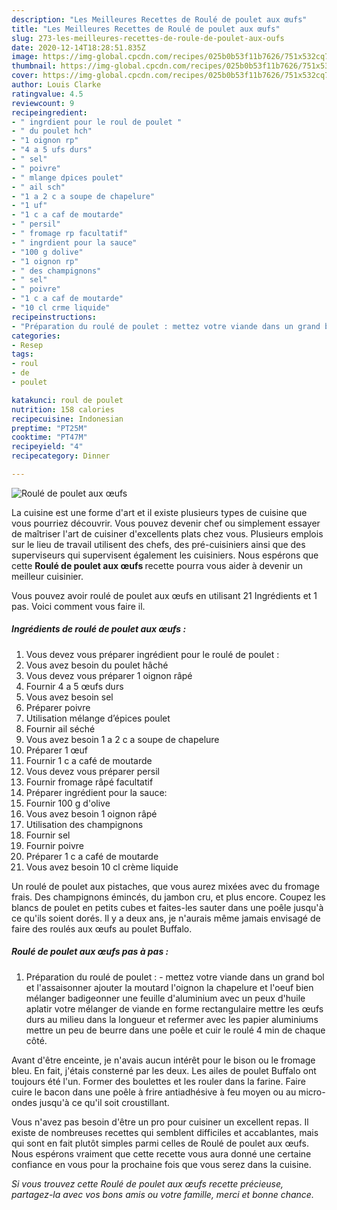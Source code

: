 ```yaml
---
description: "Les Meilleures Recettes de Roulé de poulet aux œufs"
title: "Les Meilleures Recettes de Roulé de poulet aux œufs"
slug: 273-les-meilleures-recettes-de-roule-de-poulet-aux-oufs
date: 2020-12-14T18:28:51.835Z
image: https://img-global.cpcdn.com/recipes/025b0b53f11b7626/751x532cq70/roule-de-poulet-aux-oeufs-photo-principale-de-la-recette.jpg
thumbnail: https://img-global.cpcdn.com/recipes/025b0b53f11b7626/751x532cq70/roule-de-poulet-aux-oeufs-photo-principale-de-la-recette.jpg
cover: https://img-global.cpcdn.com/recipes/025b0b53f11b7626/751x532cq70/roule-de-poulet-aux-oeufs-photo-principale-de-la-recette.jpg
author: Louis Clarke
ratingvalue: 4.5
reviewcount: 9
recipeingredient:
- " ingrdient pour le roul de poulet "
- " du poulet hch"
- "1 oignon rp"
- "4 a 5 ufs durs"
- " sel"
- " poivre"
- " mlange dpices poulet"
- " ail sch"
- "1 a 2 c a soupe de chapelure"
- "1 uf"
- "1 c a caf de moutarde"
- " persil"
- " fromage rp facultatif"
- " ingrdient pour la sauce"
- "100 g dolive"
- "1 oignon rp"
- " des champignons"
- " sel"
- " poivre"
- "1 c a caf de moutarde"
- "10 cl crme liquide"
recipeinstructions:
- "Préparation du roulé de poulet : mettez votre viande dans un grand bol et l&#39;assaisonner ajouter la moutard l&#39;oignon la chapelure et l&#39;oeuf bien mélanger badigeonner une feuille d&#39;aluminium avec un peux d&#39;huile aplatir votre mélanger de viande en forme rectangulaire mettre les œufs durs au milieu dans la longueur et refermer avec les papier aluminiums mettre un peu de beurre dans une poêle et cuir le roulé 4 min de chaque côté."
categories:
- Resep
tags:
- roul
- de
- poulet

katakunci: roul de poulet 
nutrition: 158 calories
recipecuisine: Indonesian
preptime: "PT25M"
cooktime: "PT47M"
recipeyield: "4"
recipecategory: Dinner

---
```



![Roulé de poulet aux œufs](https://img-global.cpcdn.com/recipes/025b0b53f11b7626/751x532cq70/roule-de-poulet-aux-oeufs-photo-principale-de-la-recette.jpg)

La cuisine est une forme d'art et il existe plusieurs types de cuisine que vous pourriez découvrir. Vous pouvez devenir chef ou simplement essayer de maîtriser l'art de cuisiner d'excellents plats chez vous. Plusieurs emplois sur le lieu de travail utilisent des chefs, des pré-cuisiniers ainsi que des superviseurs qui supervisent également les cuisiniers. Nous espérons que cette <strong> Roulé de poulet aux œufs </strong> recette pourra vous aider à devenir un meilleur cuisinier.

<!--inarticleads1-->

Vous pouvez avoir roulé de poulet aux œufs en utilisant 21 Ingrédients et 1 pas. Voici comment vous faire il.

##### Ingrédients de roulé de poulet aux œufs :

1. Vous devez vous préparer  ingrédient pour le roulé de poulet :
1. Vous avez besoin  du poulet hâché
1. Vous devez vous préparer 1 oignon râpé
1. Fournir 4 a 5 œufs durs
1. Vous avez besoin  sel
1. Préparer  poivre
1. Utilisation  mélange d’épices poulet
1. Fournir  ail séché
1. Vous avez besoin 1 a 2 c a soupe de chapelure
1. Préparer 1 œuf
1. Fournir 1 c a café de moutarde
1. Vous devez vous préparer  persil
1. Fournir  fromage râpé facultatif
1. Préparer  ingrédient pour la sauce:
1. Fournir 100 g d&#39;olive
1. Vous avez besoin 1 oignon râpé
1. Utilisation  des champignons
1. Fournir  sel
1. Fournir  poivre
1. Préparer 1 c a café de moutarde
1. Vous avez besoin 10 cl crème liquide


Un roulé de poulet aux pistaches, que vous aurez mixées avec du fromage frais. Des champignons émincés, du jambon cru, et plus encore. Coupez les blancs de poulet en petits cubes et faites-les sauter dans une poêle jusqu&#39;à ce qu&#39;ils soient dorés. Il y a deux ans, je n&#39;aurais même jamais envisagé de faire des roulés aux œufs au poulet Buffalo. 

<!--inarticleads2-->

##### Roulé de poulet aux œufs pas à pas :

1. Préparation du roulé de poulet : - mettez votre viande dans un grand bol et l&#39;assaisonner ajouter la moutard l&#39;oignon la chapelure et l&#39;oeuf bien mélanger badigeonner une feuille d&#39;aluminium avec un peux d&#39;huile aplatir votre mélanger de viande en forme rectangulaire mettre les œufs durs au milieu dans la longueur et refermer avec les papier aluminiums mettre un peu de beurre dans une poêle et cuir le roulé 4 min de chaque côté.


Avant d&#39;être enceinte, je n&#39;avais aucun intérêt pour le bison ou le fromage bleu. En fait, j&#39;étais consterné par les deux. Les ailes de poulet Buffalo ont toujours été l&#39;un. Former des boulettes et les rouler dans la farine. Faire cuire le bacon dans une poêle à frire antiadhésive à feu moyen ou au micro-ondes jusqu&#39;à ce qu&#39;il soit croustillant. 

<!--inarticleads1-->

<p>
Vous n'avez pas besoin d'être un pro pour cuisiner un excellent repas. Il existe de nombreuses recettes qui semblent difficiles et accablantes, mais qui sont en fait plutôt simples parmi celles de Roulé de poulet aux œufs. Nous espérons vraiment que cette recette vous aura donné une certaine confiance en vous pour la prochaine fois que vous serez dans la cuisine.
</p>

<p>
<i>Si vous trouvez cette Roulé de poulet aux œufs recette précieuse, partagez-la avec vos bons amis ou votre famille, merci et bonne chance.</i>
</p>
